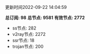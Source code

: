 更新时间2022-09-22 14:04:59

**总订阅: 98**
**总节点: 9581**
**有效节点: 2772**
- ss节点: 282
- v2ray节点: 2272
- ssr节点: 18
- trojan节点: 200
